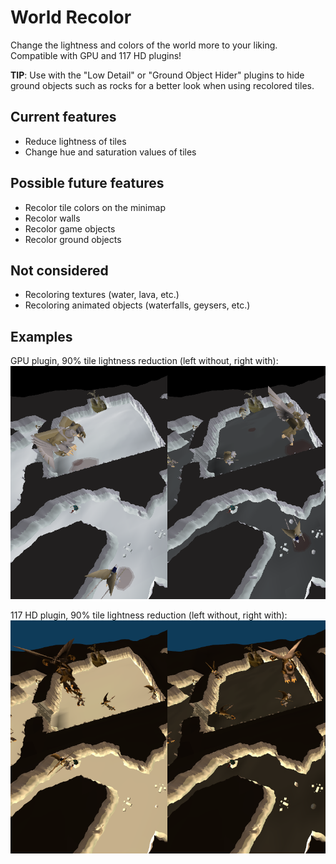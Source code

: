 # World Recolor

Change the lightness and colors of the world more to your liking.  
Compatible with GPU and 117 HD plugins!

**TIP**: Use with the "Low Detail" or "Ground Object Hider" plugins to hide ground objects such as rocks for 
a better look when using recolored tiles.

## Current features
* Reduce lightness of tiles
* Change hue and saturation values of tiles

## Possible future features
* Recolor tile colors on the minimap
* Recolor walls
* Recolor game objects
* Recolor ground objects

## Not considered
* Recoloring textures (water, lava, etc.)
* Recoloring animated objects (waterfalls, geysers, etc.)

## Examples

GPU plugin, 90% tile lightness reduction (left without, right with):
![GPU plugin](./docs/gpu-plugin.png)

117 HD plugin, 90% tile lightness reduction (left without, right with):
![117 HD plugin](./docs/117hd-plugin.png)
